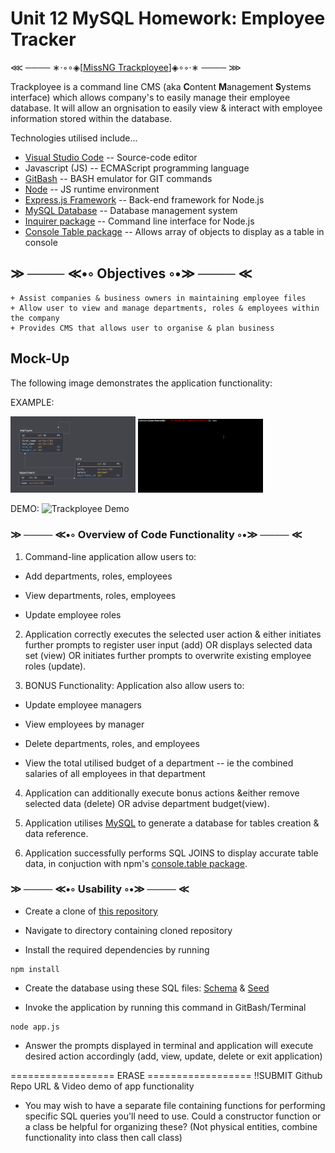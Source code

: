# Unit 12 MySQL Homework: Employee Tracker

⋘ ──── ∗⋅◦∘◈\[[MissNG Trackployee](#mock-up)\]◈∘◦⋅∗ ──── ⋙

Trackployee is a command line CMS (aka **C**ontent **M**anagement **S**ystems interface) which allows company's to easily manage their employee database. It will allow an orgnisation to easily view & interact with employee information stored within the database.

Technologies utilised include...
+ [Visual Studio Code](https://code.visualstudio.com/) -- Source-code editor
+ Javascript (JS) -- ECMAScript programming language
+ [GitBash](https://gitforwindows.org/) -- BASH emulator for GIT commands
+ [Node](https://nodejs.org/en/about/) -- JS runtime environment
+ [Express.js Framework](https://expressjs.com/) -- Back-end framework for Node.js
+ [MySQL Database](https://www.mysql.com/) -- Database management system
+ [Inquirer package](https://www.npmjs.com/package/inquirer) -- Command line interface for Node.js
+ [Console Table package](https://www.npmjs.com/package/console.table) -- Allows array of objects to display as a table in console

## ≫ ──── ≪•◦ Objectives ◦•≫ ──── ≪
```
+ Assist companies & business owners in maintaining employee files
+ Allow user to view and manage departments, roles & employees within the company
+ Provides CMS that allows user to organise & plan business
```

## Mock-Up

The following image demonstrates the application functionality:

EXAMPLE:
<p float="left">
    <img src="/Assets/schema.png" alt="Database Schema" width="200"/>
    <img src="/Assets/employee-tracker.gif" alt="Employee Tracker" width="200"/>
</p>

DEMO:
![Trackployee Demo](./assets/demoTrackployee.gif)

### ≫ ──── ≪•◦ Overview of Code Functionality ◦•≫ ──── ≪

1. Command-line application allow users to:

  * Add departments, roles, employees

  * View departments, roles, employees

  * Update employee roles

2. Application correctly executes the selected user action & either initiates further prompts to register user input (add) OR displays selected data set (view) OR initiates further prompts to overwrite existing employee roles (update).

3. BONUS Functionality: Application also allow users to:

  * Update employee managers

  * View employees by manager

  * Delete departments, roles, and employees

  * View the total utilised budget of a department -- ie the combined salaries of all employees in that department

4. Application can additionally execute bonus actions &either remove selected data (delete) OR advise department budget(view).

5. Application utilises [MySQL](https://www.mysql.com/) to generate a database for tables creation & data reference.

6. Application successfully performs SQL JOINS to display accurate table data, in conjuction with npm's [console.table package](https://www.npmjs.com/package/console.table).

### ≫ ──── ≪•◦ Usability ◦•≫ ──── ≪

* Create a clone of [this repository](https://github.com/MissNG-Git/Trackployee)

* Navigate to directory containing cloned repository

* Install the required dependencies by running
```
npm install
```

* Create the database using these SQL files: [Schema](db/schema.sql) & [Seed](db/seed.sql)

* Invoke the application by running this command in GitBash/Terminal
```
node app.js
```

* Answer the prompts displayed in terminal and application will execute desired action accordingly (add, view, update, delete or exit application)

================== ERASE ==================
!!SUBMIT Github Repo URL & Video demo of app functionality

* You may wish to have a separate file containing functions for performing specific SQL queries you'll need to use. Could a constructor function or a class be helpful for organizing these? 
(Not physical entities, combine functionality into class then call class)